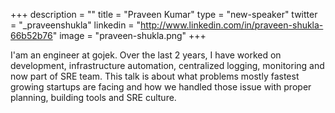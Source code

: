 +++
description = ""
title = "Praveen Kumar"
type = "new-speaker"
twitter = "_praveenshukla"
linkedin = "http://www.linkedin.com/in/praveen-shukla-66b52b76"
image = "praveen-shukla.png"
+++
<p>I'am an engineer at gojek. Over the last 2 years, I have worked on development, infrastructure automation, centralized logging, monitoring and now part of SRE team. This talk is about what problems mostly fastest growing startups are facing and how we handled those issue with proper planning, building tools and SRE culture.<p>